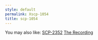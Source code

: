 ```yaml
---
style: default
permalink: Xscp-1054
title: scp-1054
---
```

You may also like:
[SCP-2352](http://scp-wiki.net/scp-2352)
[The Recording](http://scp-wiki.net/the-recording)